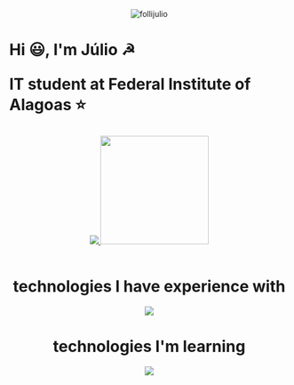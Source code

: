 <main>
    <div id="TOP">
        <div align="center">
            <img src="https://komarev.com/ghpvc/?username=follijulio&label=visits%20&color=0e75b6&style=flat" alt="follijulio" />
        </div>
        <h1>
            <p>
                Hi 😃, I'm Júlio ☭
            </p>
            <p>
                IT student at Federal Institute of Alagoas ⭐
            </p>
        </h1>
    </div>
    <div align="center">
        <a href="https://github.com/follijulio">
            <img src="https://github-readme-stats.vercel.app/api?username=follijulio&theme=dark&show_icons=true&hide_border=true&count_private=true">
            <img height="195em" src="https://github-readme-stats.vercel.app/api/top-langs/?username=follijulio&layout=compact&hide_border=true&langs_count=16&theme=dark&include_all_commits=true&count_private=true"/>
        </a>
    </div>
    </br>
    <div align="center">
        <h1>technologies I have experience with</h1>
    <div align="center">
        <img src="https://skillicons.dev/icons?i=java,c,react,tailwind,html,css,javascript,typescript,flutter,mysql,next,dart,py,git,github"/>
    <div align="center">
        <h1>technologies I'm learning</h1>
    <div>
        <img src="https://skillicons.dev/icons?i=go,ruby,lua,postgresql,vite"/>
    </div>
</main>
